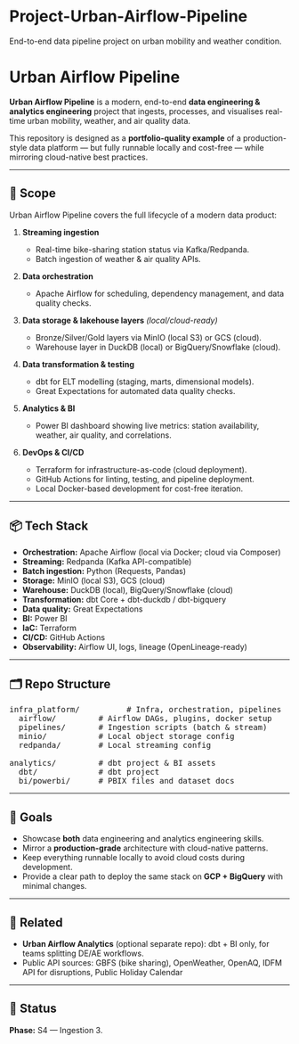 # Project-Urban-Airflow-Pipeline
End-to-end data pipeline project on urban mobility and weather condition.

# Urban Airflow Pipeline

**Urban Airflow Pipeline** is a modern, end-to-end **data engineering & analytics engineering** project that ingests, processes, and visualises real-time urban mobility, weather, and air quality data.

This repository is designed as a **portfolio-quality example** of a production-style data platform — but fully runnable locally and cost-free — while mirroring cloud-native best practices.

---

## 🎯 Scope

Urban Airflow Pipeline covers the full lifecycle of a modern data product:

1. **Streaming ingestion**  
   - Real-time bike-sharing station status via Kafka/Redpanda.
   - Batch ingestion of weather & air quality APIs.

2. **Data orchestration**  
   - Apache Airflow for scheduling, dependency management, and data quality checks.

3. **Data storage & lakehouse layers** *(local/cloud-ready)*  
   - Bronze/Silver/Gold layers via MinIO (local S3) or GCS (cloud).
   - Warehouse layer in DuckDB (local) or BigQuery/Snowflake (cloud).

4. **Data transformation & testing**  
   - dbt for ELT modelling (staging, marts, dimensional models).
   - Great Expectations for automated data quality checks.

5. **Analytics & BI**  
   - Power BI dashboard showing live metrics: station availability, weather, air quality, and correlations.

6. **DevOps & CI/CD**  
   - Terraform for infrastructure-as-code (cloud deployment).
   - GitHub Actions for linting, testing, and pipeline deployment.
   - Local Docker-based development for cost-free iteration.

---

## 📦 Tech Stack

- **Orchestration:** Apache Airflow (local via Docker; cloud via Composer)
- **Streaming:** Redpanda (Kafka API-compatible)
- **Batch ingestion:** Python (Requests, Pandas)
- **Storage:** MinIO (local S3), GCS (cloud)
- **Warehouse:** DuckDB (local), BigQuery/Snowflake (cloud)
- **Transformation:** dbt Core + dbt-duckdb / dbt-bigquery
- **Data quality:** Great Expectations
- **BI:** Power BI
- **IaC:** Terraform
- **CI/CD:** GitHub Actions
- **Observability:** Airflow UI, logs, lineage (OpenLineage-ready)

---

## 🗂 Repo Structure

<pre>
infra_platform/          # Infra, orchestration, pipelines
  airflow/         # Airflow DAGs, plugins, docker setup
  pipelines/       # Ingestion scripts (batch & stream)
  minio/           # Local object storage config
  redpanda/        # Local streaming config

analytics/         # dbt project & BI assets
  dbt/             # dbt project
  bi/powerbi/      # PBIX files and dataset docs
</pre>

---

## 🚀 Goals

- Showcase **both** data engineering and analytics engineering skills.
- Mirror a **production-grade** architecture with cloud-native patterns.
- Keep everything runnable locally to avoid cloud costs during development.
- Provide a clear path to deploy the same stack on **GCP + BigQuery** with minimal changes.

---

## 🔗 Related

- **Urban Airflow Analytics** (optional separate repo): dbt + BI only, for teams splitting DE/AE workflows.
- Public API sources: GBFS (bike sharing), OpenWeather, OpenAQ, IDFM API for disruptions, Public Holiday Calendar

---

## 📝 Status

**Phase:** S4 — Ingestion 3.

